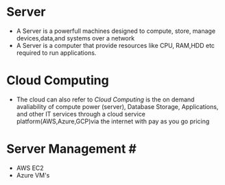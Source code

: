# Server #
- A Server is a powerfull machines designed to compute, store, manage devices,data,and systems over a network
- A Server is a computer that provide resources like CPU, RAM,HDD etc required to run applications.

# Cloud Computing #
- The cloud can also refer to *Cloud Computing* is the on demand avaliability of compute power (server), Database Storage, Applications, and other IT services through a cloud service platform(AWS,Azure,GCP)via the internet with pay as you go pricing
# Server Management #
- AWS EC2
- Azure VM's
